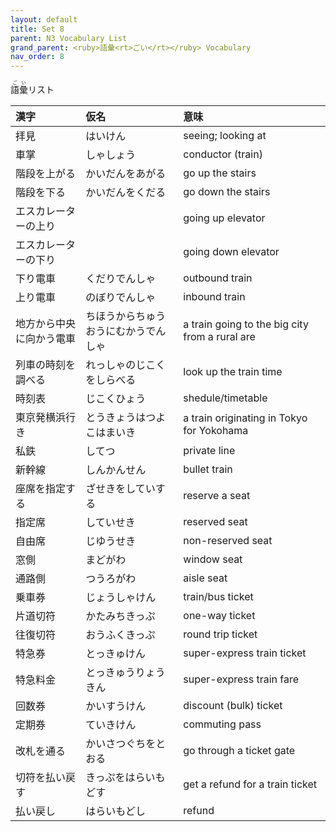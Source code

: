 ```yaml
---
layout: default
title: Set 8
parent: N3 Vocabulary List
grand_parent: <ruby>語彙<rt>ごい</rt></ruby> Vocabulary
nav_order: 8
---
```


<ruby>語彙<rt>ごい</rt></ruby>リスト

| 漢字                     | 仮名                                 | 意味                                           |
| :----------------------- | :----------------------------------- | :--------------------------------------------- |
| 拝見                     | はいけん                             | seeing; looking at                              |
| 車掌                     | しゃしょう                           | conductor  (train)                             |
| 階段を上がる             | かいだんをあがる                     | go up the stairs                               |
| 階段を下る               | かいだんをくだる                     | go  down the stairs                            |
| エスカレーターの上り     |                                      | going up elevator                              |
| エスカレーターの下り     |                                      | going down elevator                            |
| 下り電車                 | くだりでんしゃ                       | outbound train                                 |
| 上り電車                 | のぼりでんしゃ                       | inbound train                                  |
| 地方から中央に向かう電車 | ちほうからちゅうおうにむかうでんしゃ | a train going to the big city from a rural are |
| 列車の時刻を調べる       | れっしゃのじこくをしらべる           | look up the train time                         |
| 時刻表                   | じこくひょう                         | shedule/timetable                              |
| 東京発横浜行き           | とうきょうはつよこはまいき           | a train originating in Tokyo for Yokohama      |
| 私鉄                     | してつ                               | private line                                   |
| 新幹線                   | しんかんせん                         | bullet train                                   |
| 座席を指定する           | ざせきをしていする                   | reserve a seat                                 |
| 指定席                   | していせき                           | reserved seat                                  |
| 自由席                   | じゆうせき                           | non-reserved seat                              |
| 窓側                     | まどがわ                             | window seat                                    |
| 通路側                   | つうろがわ                           | aisle seat                                     |
| 乗車券                   | じょうしゃけん                       | train/bus ticket                               |
| 片道切符                 | かたみちきっぷ                       | one-way ticket                                 |
| 往復切符                 | おうふくきっぷ                       | round trip ticket                              |
| 特急券                   | とっきゅけん                         | super-express train ticket                     |
| 特急料金                 | とっきゅうりょうきん                 | super-express train fare                       |
| 回数券                   | かいすうけん                         | discount (bulk) ticket                         |
| 定期券                   | ていきけん                           | commuting pass                                 |
| 改札を通る               | かいさつぐちをとおる                 | go through a ticket gate                       |
| 切符を払い戻す           | きっぷをはらいもどす                 | get a refund for a train ticket                |
| 払い戻し                 | はらいもどし                         | refund                                         |